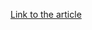 [Link to the article](https://citizenlab.ca/2013/08/surtr-malware-family-targeting-the-tibetan-community/)
